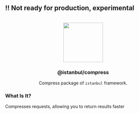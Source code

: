
## !! Not ready for production, experimental

<p align="center">
<br>
<img src="https://avatars.githubusercontent.com/u/108695351?s=200&v=4" width="128" height="128">
</p>
<h3 align="center">@istanbul/compress</h3>
<p align="center">
  Compress package of <code>istanbul</code> framework. 
</p>

### What Is It?

Compresses requests, allowing you to return results faster